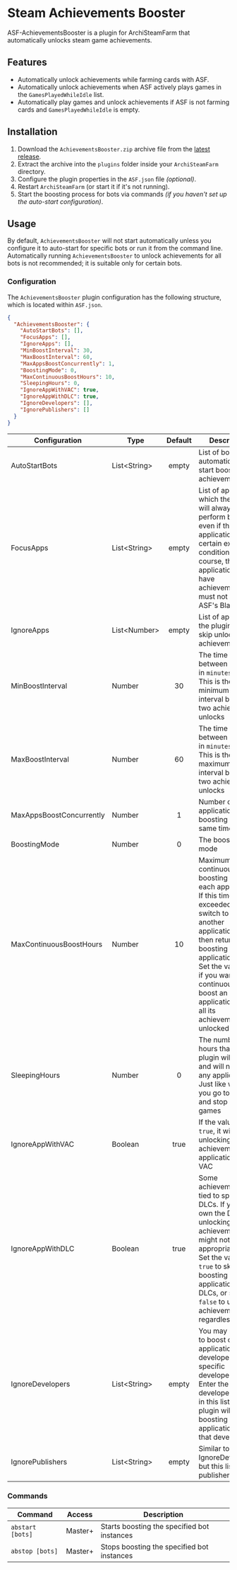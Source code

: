 # Steam Achievements Booster

ASF-AchievementsBooster is a plugin for ArchiSteamFarm that automatically unlocks steam game achievements.

## Features

- Automatically unlock achievements while farming cards with ASF. 
- Automatically unlock achievements when ASF actively plays games in the `GamesPlayedWhileIdle` list. 
- Automatically play games and unlock achievements if ASF is not farming cards and `GamesPlayedWhileIdle` is empty. 

## Installation

1. Download the `AchievementsBooster.zip` archive file from the [latest release](https://github.com/omyto/ASF-AchievementsBooster/releases/latest).
2. Extract the archive into the `plugins` folder inside your `ArchiSteamFarm` directory.
3. Configure the plugin properties in the `ASF.json` file _(optional)_.
4. Restart `ArchiSteamFarm` (or start it if it's not running).
5. Start the boosting process for bots via commands _(if you haven't set up the auto-start configuration)_.

## Usage

By default, `AchievementsBooster` will not start automatically unless you configure it to auto-start for specific bots or run it from the command line.  
Automatically running `AchievementsBooster` to unlock achievements for all bots is not recommended; it is suitable only for certain bots.

### Configuration

The `AchievementsBooster` plugin configuration has the following structure, which is located within `ASF.json`.

```json
{
  "AchievementsBooster": {
    "AutoStartBots": [],
    "FocusApps": [],
    "IgnoreApps": [],
    "MinBoostInterval": 30,
    "MaxBoostInterval": 60,
    "MaxAppsBoostConcurrently": 1,
    "BoostingMode": 0,
    "MaxContinuousBoostHours": 10,
    "SleepingHours": 0,
    "IgnoreAppWithVAC": true,
    "IgnoreAppWithDLC": true,
    "IgnoreDevelopers": [],
    "IgnorePublishers": []
  }
}
```

| Configuration            | Type          | Default | Description                                                                                                                                                                                                                                                                                       |
| ------------------------ | ------------- |:-------:| ------------------------------------------------------------------------------------------------------------------------------------------------------------------------------------------------------------------------------------------------------------------------------------------------- |
| AutoStartBots            | List\<String> | empty   | List of bots that automatically start boosting achievements                                                                                                                                                                                                                                       |
| FocusApps                | List\<String> | empty   | List of appIDs for which the plugin will always perform boosting, even if the application meets certain exclusion conditions. Of course, the application must have achievements and must not be on ASF's Blacklist.                                                                               |
| IgnoreApps               | List\<Number> | empty   | List of appIDs that the plugin will skip unlocking achievements                                                                                                                                                                                                                                   |
| MinBoostInterval         | Number        | 30      | The time interval between boosts, in `minutes`.<br>This is the minimum time interval between two achievement unlocks                                                                                                                                                                              |
| MaxBoostInterval         | Number        | 60      | The time interval between boosts, in `minutes`.<br>This is the maximum time interval between two achievement unlocks                                                                                                                                                                              |
| MaxAppsBoostConcurrently | Number        | 1       | Number of applications boosting at the same time.                                                                                                                                                                                                                                                 |
| BoostingMode             | Number        | 0       | The boosting mode                                                                                                                                                                                                                                                                                 |
| MaxContinuousBoostHours  | Number        | 10      | Maximum continuous boosting time for each application.<br>If this time is exceeded, it will switch to boosting another application and then return to boosting that application.<br>Set the value to `0` if you want to continuously boost an application until all its achievements are unlocked |
| SleepingHours            | Number        | 0       | The number of hours that the plugin will not run and will not boost any applications.<br>Just like when you go to sleep and stop playing games                                                                                                                                                    |
| IgnoreAppWithVAC         | Boolean       | true    | If the value is `true`, it will skip unlocking achievements for applications with VAC                                                                                                                                                                                                             |
| IgnoreAppWithDLC         | Boolean       | true    | Some achievements are tied to specific DLCs. If you don't own the DLC, unlocking these achievements might not be appropriate.<br>Set the value to `true` to skip boosting for applications with DLCs, or set it to `false` to unlock all achievements regardless                                  |
| IgnoreDevelopers         | List\<String> | empty   | You may not want to boost certain applications developed by a specific developer.<br>Enter the developer's name in this list, and the plugin will skip boosting any applications by that developer                                                                                                |
| IgnorePublishers         | List\<String> | empty   | Similar to IgnoreDevelopers, but this list is for publishers                                                                                                                                                                                                                                      |

### Commands

| Command          | Access  | Description                                 |
| ---------------- | ------- | ------------------------------------------- |
| `abstart [bots]` | Master+ | Starts boosting the specified bot instances |
| `abstop [bots]`  | Master+ | Stops boosting the specified bot instances  |
